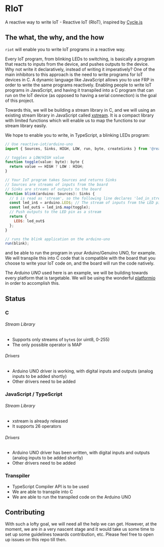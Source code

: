 # RIoT
A reactive way to write IoT - Reactive IoT (RIoT), inspired by [Cycle.js](http://cycle.js.org/)

## The what, the why, and the how
`riot` will enable you to write IoT programs in a reactive way.

Every IoT program, from blinking LEDs to switching, is basically a program that reacts to inputs from the device, and pushes outputs to the device. Why not write it declaratively, instead of writing it imperatively? One of the main inhibitors to this approach is the need to write programs for IoT devices in C. A dynamic language like JavaScript allows you to use FRP in order to write the same programs reactively. Enabling people to write IoT programs in JavaScript, and having it transpiled into a C program that can run on the IoT device (as opposed to having a serial connection) is the goal of this project.

Towards this, we will be building a stream library in C, and we will using an existing stream library in JavaScript called [xstream](https://github.com/staltz/xstream). It is a compact library with limited functions which will enable us to map the functions to our stream library easily.

We hope to enable you to write, in TypeScript, a blinking LEDs program:
```js
// Use reactive-iot/arduino-uno
import { Sources, Sinks, HIGH, LOW, run, byte, createSinks } from '@reactive-iot/arduino-uno';

// toggles a LOW/HIGH value
function toggle(value: byte): byte {
  return value == HIGH ? LOW : HIGH;
}

// Your IoT program takes Sources and returns Sinks
// Sources are streams of inputs from the board
// Sinks are streams of outputs to the board
function blink(arduino: Sources): Sinks {
  // $ is read as 'stream', so the following line declares 'led_in_stream'
  const led_in$ = arduino.LED$; // The stream of inputs from the LED pin
  const led_out$ = led_in$.map(toggle);
  // Push outputs to the LED pin as a stream
  return {
    LED$: led_out$
  };
}

// runs the blink application on the arduino-uno
run(blink);
```
and be able to run the program in your Arduino/Genuino UNO, for example. We will transpile this into C code that is compatible with the board that you choose to write your IoT code on, and the board will run the code natively.

The *Arduino UNO* used here is an example, we will be building towards every platform that is targetable. We will be using the wonderful [platformio](https://github.com/platformio/platformio) in order to accomplish this.

## Status
### C
###### Stream Library
* Supports only streams of `byte`s (or uint8, 0-255)
* The only possible operator is MAP

###### Drivers
* Arduino UNO driver is working, with digital inputs and outputs (analog inputs to be added shortly)
* Other drivers need to be added

### JavaScript / TypeScript
###### Stream Library
* xstream is already released
* It supports 26 operators

###### Drivers
* Arduino UNO driver has been written, with digital inputs and outputs (analog inputs to be added shortly)
* Other drivers need to be added

### Transpiler
* TypeScript Compiler API is to be used
* We are able to transpile into C
* We are able to run the transpiled code on the Arduino UNO

## Contributing
With such a lofty goal, we will need all the help we can get. However, at the moment, we are in a very nascent stage and it would take us some time to set up some guidelines towards contribution, etc. Please feel free to open up issues on this repo till then.
